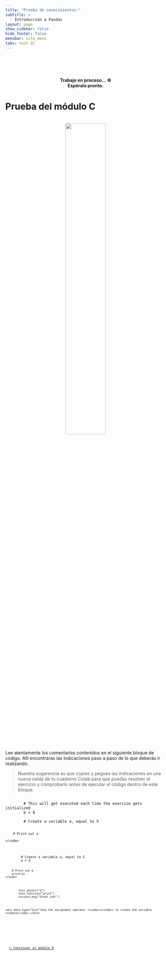 ```yaml
---
title: "Prueba de conocimientos:"
subtitle: >
  - Introducción a Pandas
layout: page
show_sidebar: false
hide_footer: false
menubar: site_menu
tabs: test-2C
---
```


<br><br><br>
<center>
  <h4>Trabajo en proceso... ⚙️ <br>Espéralo pronto.</h4>
</center>

# Prueba del módulo C

<br>
<center>
    <img width="50%" src="https://pandas.pydata.org/docs/_static/pandas.svg">
</center>

Lee atentamente los comentarios contenidos en el siguiente bloque de código. Allí encontrarás las indicaciones paso a paso de lo que deberás ir realizando. 

> Nuestra sugerencia es que copies y pegues las indicaciones en una nueva celda de tu cuaderno Colab para que puedas resolver el ejercicio y comprobarlo antes de ejecutar el código dentro de este bloque.

<div data-datacamp-exercise data-lang="python" height="1000">
	<code data-type="pre-exercise-code">
		# This will get executed each time the exercise gets initialized
		b = 6
	</code>
	<code data-type="sample-code">
		# Create a variable a, equal to 5


		# Print out a

	</code>
	
  <code data-type="solution">
		# Create a variable a, equal to 5
		a = 5

		# Print out a
		print(a)
	</code>
	
  <code data-type="sct">
		test_object("a")
		test_function("print")
		success_msg("Great job!")
	</code>

	<div data-type="hint">Use the assignment operator (<code>=</code>) to create the variable <code>a</code>.</div>
</div>

<!-- Buttons -->
<br>
<div class="buttons has-addons is-centered">
  <a class="button is-info is-large" href="{{ site.baseurl }}/bloque-1D/">🚀 Continuar al módulo D</a>
</div>